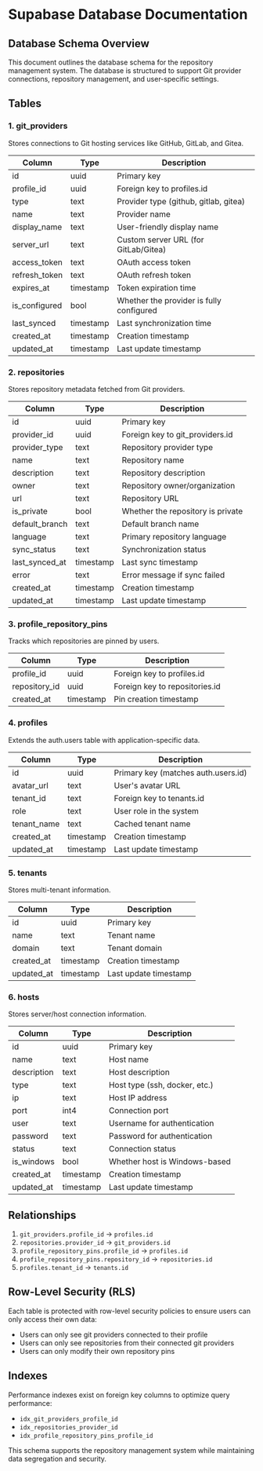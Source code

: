 # Supabase Database Documentation

## Database Schema Overview

This document outlines the database schema for the repository management system. The database is structured to support Git provider connections, repository management, and user-specific settings.

## Tables

### 1. git_providers

Stores connections to Git hosting services like GitHub, GitLab, and Gitea.

| Column | Type | Description |
|--------|------|-------------|
| id | uuid | Primary key |
| profile_id | uuid | Foreign key to profiles.id |
| type | text | Provider type (github, gitlab, gitea) |
| name | text | Provider name |
| display_name | text | User-friendly display name |
| server_url | text | Custom server URL (for GitLab/Gitea) |
| access_token | text | OAuth access token |
| refresh_token | text | OAuth refresh token |
| expires_at | timestamp | Token expiration time |
| is_configured | bool | Whether the provider is fully configured |
| last_synced | timestamp | Last synchronization time |
| created_at | timestamp | Creation timestamp |
| updated_at | timestamp | Last update timestamp |

### 2. repositories

Stores repository metadata fetched from Git providers.

| Column | Type | Description |
|--------|------|-------------|
| id | uuid | Primary key |
| provider_id | uuid | Foreign key to git_providers.id |
| provider_type | text | Repository provider type |
| name | text | Repository name |
| description | text | Repository description |
| owner | text | Repository owner/organization |
| url | text | Repository URL |
| is_private | bool | Whether the repository is private |
| default_branch | text | Default branch name |
| language | text | Primary repository language |
| sync_status | text | Synchronization status |
| last_synced_at | timestamp | Last sync timestamp |
| error | text | Error message if sync failed |
| created_at | timestamp | Creation timestamp |
| updated_at | timestamp | Last update timestamp |

### 3. profile_repository_pins

Tracks which repositories are pinned by users.

| Column | Type | Description |
|--------|------|-------------|
| profile_id | uuid | Foreign key to profiles.id |
| repository_id | uuid | Foreign key to repositories.id |
| created_at | timestamp | Pin creation timestamp |

### 4. profiles

Extends the auth.users table with application-specific data.

| Column | Type | Description |
|--------|------|-------------|
| id | uuid | Primary key (matches auth.users.id) |
| avatar_url | text | User's avatar URL |
| tenant_id | text | Foreign key to tenants.id |
| role | text | User role in the system |
| tenant_name | text | Cached tenant name |
| created_at | timestamp | Creation timestamp |
| updated_at | timestamp | Last update timestamp |

### 5. tenants

Stores multi-tenant information.

| Column | Type | Description |
|--------|------|-------------|
| id | uuid | Primary key |
| name | text | Tenant name |
| domain | text | Tenant domain |
| created_at | timestamp | Creation timestamp |
| updated_at | timestamp | Last update timestamp |

### 6. hosts

Stores server/host connection information.

| Column | Type | Description |
|--------|------|-------------|
| id | uuid | Primary key |
| name | text | Host name |
| description | text | Host description |
| type | text | Host type (ssh, docker, etc.) |
| ip | text | Host IP address |
| port | int4 | Connection port |
| user | text | Username for authentication |
| password | text | Password for authentication |
| status | text | Connection status |
| is_windows | bool | Whether host is Windows-based |
| created_at | timestamp | Creation timestamp |
| updated_at | timestamp | Last update timestamp |

## Relationships

1. `git_providers.profile_id` → `profiles.id`
2. `repositories.provider_id` → `git_providers.id`
3. `profile_repository_pins.profile_id` → `profiles.id`
4. `profile_repository_pins.repository_id` → `repositories.id`
5. `profiles.tenant_id` → `tenants.id`

## Row-Level Security (RLS)

Each table is protected with row-level security policies to ensure users can only access their own data:

- Users can only see git providers connected to their profile
- Users can only see repositories from their connected git providers
- Users can only modify their own repository pins

## Indexes

Performance indexes exist on foreign key columns to optimize query performance:

- `idx_git_providers_profile_id`
- `idx_repositories_provider_id`
- `idx_profile_repository_pins_profile_id`

This schema supports the repository management system while maintaining data segregation and security.